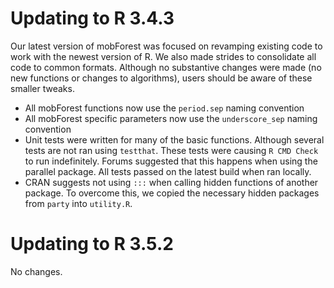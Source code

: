 # Updating to R 3.4.3

Our latest version of mobForest was focused on revamping existing code to work with the newest version of R. We also made strides to consolidate all code to common formats. Although no substantive changes were made (no new functions or changes to algorithms), users should be aware of these smaller tweaks. 

* All mobForest functions now use the `period.sep` naming convention
* All mobForest specific parameters now use the `underscore_sep` naming convention
* Unit tests were written for many of the basic functions. Although several tests are not ran using `testthat`. These tests were causing `R CMD Check` to run indefinitely. Forums suggested that this happens when using the parallel package. All tests passed on the latest build when ran locally. 
* CRAN suggests not using `:::` when calling hidden functions of another package. To overcome this, we copied the necessary hidden packages from `party` into `utility.R`. 

# Updating to R 3.5.2

No changes.